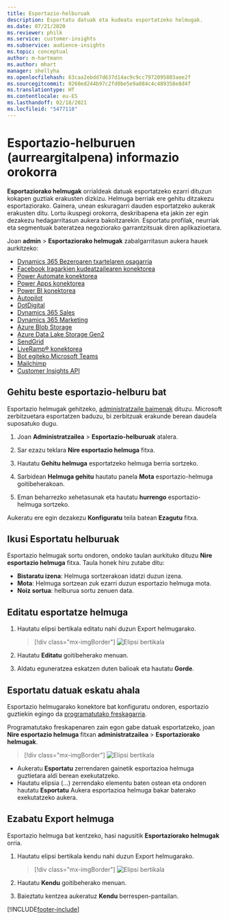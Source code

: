 ```yaml
---
title: Esportazio-helburuak
description: Esportatu datuak eta kudeatu esportatzeko helmugak.
ms.date: 07/21/2020
ms.reviewer: philk
ms.service: customer-insights
ms.subservice: audience-insights
ms.topic: conceptual
author: m-hartmann
ms.author: mhart
manager: shellyha
ms.openlocfilehash: 63caa2ebdd7d637d14ac9c9cc7972095803aee2f
ms.sourcegitcommit: 0260ed244b97c2fd0be5e9a084c4c489358e8d4f
ms.translationtype: HT
ms.contentlocale: eu-ES
ms.lasthandoff: 02/18/2021
ms.locfileid: "5477118"
---
```

# <a name="export-destinations-preview-overview"></a>Esportazio-helburuen (aurreargitalpena) informazio orokorra

**Esportaziorako helmugak** orrialdeak datuak esportatzeko ezarri dituzun kokapen guztiak erakusten dizkizu. Helmuga berriak ere gehitu ditzakezu esportaziorako. Gainera, unean eskuragarri dauden esportatzeko aukerak erakusten ditu. Lortu ikuspegi orokorra, deskribapena eta jakin zer egin dezakezu hedagarritasun aukera bakoitzarekin. Esportatu profilak, neurriak eta segmentuak bateratzea negoziorako garrantzitsuak diren aplikazioetara.

Joan **admin** > **Esportaziorako helmugak** zabalgarritasun aukera hauek aurkitzeko:

- [Dynamics 365 Bezeroaren txartelaren osagarria](customer-card-add-in.md)
- [Facebook Iragarkien kudeatzailearen konektorea](export-facebook.md)
- [Power Automate konektorea](export-power-automate.md)
- [Power Apps konektorea](export-power-apps.md)
- [Power BI konektorea](export-power-bi.md)
- [Autopilot](export-autopilot.md)
- [DotDigital](export-dotdigital.md)
- [Dynamics 365 Sales](export-dynamics365-sales.md)
- [Dynamics 365 Marketing](export-dynamics365-marketing.md)
- [Azure Blob Storage](export-azure-blob-storage.md)
- [Azure Data Lake Storage Gen2](export-azure-data-lake-storage-gen2.md)
- [SendGrid](export-sendgrid.md)
- [LiveRamp&reg; konektorea](export-liveramp.md)
- [Bot egiteko Microsoft Teams](export-teams-bot.md)
- [Mailchimp](export-mailchimp.md)
- [Customer Insights API](apis.md)

## <a name="add-a-new-export-destination"></a>Gehitu beste esportazio-helburu bat

Esportazio helmugak gehitzeko, [administratzaile baimenak](permissions.md) dituzu. Microsoft zerbitzuetara esportatzen baduzu, bi zerbitzuak erakunde berean daudela suposatuko dugu.

1. Joan **Administratzailea** > **Esportazio-helburuak** atalera.

1. Sar ezazu teklara **Nire esportazio helmuga** fitxa.

1. Hautatu **Gehitu helmuga** esportatzeko helmuga berria sortzeko.

1. Sarbidean **Helmuga gehitu** hautatu panela **Mota** esportazio-helmuga goitibeherakoan.

1. Eman beharrezko xehetasunak eta hautatu **hurrengo** esportazio-helmuga sortzeko.

Aukeratu ere egin dezakezu **Konfiguratu** teila batean **Ezagutu** fitxa.

## <a name="view-export-destinations"></a>Ikusi Esportatu helburuak

Esportazio helmugak sortu ondoren, ondoko taulan aurkituko dituzu **Nire esportazio helmuga** fitxa. Taula honek hiru zutabe ditu:

- **Bistaratu izena**: Helmuga sortzerakoan idatzi duzun izena.
- **Mota**: Helmuga sortzean zuk ezarri duzun esportazio helmuga mota.
- **Noiz sortua**: helburua sortu zenuen data.

## <a name="edit-an-export-destination"></a>Editatu esportatze helmuga

1. Hautatu elipsi bertikala editatu nahi duzun Export helmugarako.

   > [!div class="mx-imgBorder"]
   > ![Elipsi bertikala](media/export-destinations-page-ellipsis.png "Elipsi bertikala")

1. Hautatu **Editatu** goitibeherako menuan.

1. Aldatu eguneratzea eskatzen duten balioak eta hautatu **Gorde**.

## <a name="export-data-on-demand"></a>Esportatu datuak eskatu ahala

Esportazio helmugarako konektore bat konfiguratu ondoren, esportazio guztiekin egingo da [programatutako freskagarria](system.md#schedule-tab).

Programatutako freskapenaren zain egon gabe datuak esportatzeko, joan **Nire esportazio helmuga** fitxan **administratzailea** > **Esportaziorako helmugak**.

> [!div class="mx-imgBorder"]
> ![Elipsi bertikala](media/export-destinations-page-ellipsis.png "Elipsi bertikala")

- Aukeratu **Esportatu** zerrendaren gainetik esportazioa helmuga guztietara aldi berean exekutatzeko.
- Hautatu elipsia (...) zerrendako elementu baten ostean eta ondoren hautatu **Esportatu** Aukera esportazioa helmuga bakar baterako exekutatzeko aukera.

## <a name="remove-an-export-destination"></a>Ezabatu Export helmuga

Esportazio helmuga bat kentzeko, hasi nagusitik **Esportaziorako helmugak** orria.

1. Hautatu elipsi bertikala kendu nahi duzun Export helmugarako.

   > [!div class="mx-imgBorder"]
   > ![Elipsi bertikala](media/export-destinations-page-ellipsis.png "Elipsi bertikala")

2. Hautatu **Kendu** goitibeherako menuan.

3. Baieztatu kentzea aukeratuz **Kendu** berrespen-pantailan.


[!INCLUDE[footer-include](../includes/footer-banner.md)]